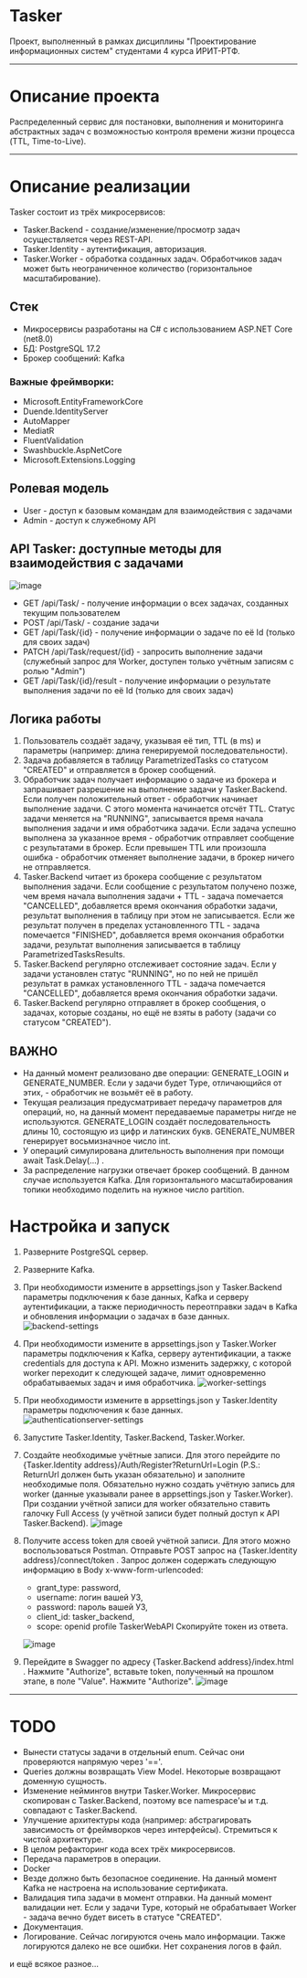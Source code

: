 # Tasker
Проект, выполненный в рамках дисциплины "Проектирование информационных систем" студентами 4 курса ИРИТ-РТФ.   

<hr></hr>  

**Описание проекта**
=====================
Распределенный сервис для постановки, выполнения и мониторинга
абстрактных задач с возможностью контроля времени жизни процесса (TTL, Time-to-Live).

<hr></hr>  

**Описание реализации**
=====================
Tasker состоит из трёх микросервисов:
* Tasker.Backend - создание/изменение/просмотр задач осуществляется через REST-API.
* Tasker.Identity - аутентификация, авторизация.
* Tasker.Worker - обработка созданных задач.
Обработчиков задач может быть неограниченное количество (горизонтальное масштабирование).

Стек
-----------------------------------
* Микросервисы разработаны на C# с использованием ASP.NET Core (net8.0)
* БД: PostgreSQL 17.2
* Брокер сообщений: Kafka
### Важные фреймворки:
* Microsoft.EntityFrameworkCore
* Duende.IdentityServer
* AutoMapper
* MediatR
* FluentValidation
* Swashbuckle.AspNetCore
* Microsoft.Extensions.Logging 

Ролевая модель
-----------------------------------
* User - доступ к базовым командам для взаимодействия с задачами
* Admin - доступ к служебному API

API Tasker: доступные методы для взаимодействия с задачами
-----------------------------------
  ![image](https://github.com/user-attachments/assets/32dc7422-0b08-463d-90b0-7e055b174558)
  
* GET /api/Task/ - получение информации о всех задачах, созданных текущим пользователем
* POST /api/Task/ - создание задачи
* GET /api/Task/{id} - получение информации о задаче по её Id (только для своих задач)
* PATCH /api/Task/request/{id} - запросить выполнение задачи (служебный запрос для Worker, доступен только учётным записям с ролью "Admin")
* GET /api/Task/{id}/result - получение информации о результате выполнения задачи по её Id (только для своих задач)


Логика работы
-----------------------------------
1. Пользователь создаёт задачу, указывая её тип, TTL (в ms) и параметры (например: длина генерируемой последовательности).
2. Задача добавляется в таблицу ParametrizedTasks со статусом "CREATED" и отправляется в брокер сообщений.
3. Обработчик задач получает информацию о задаче из брокера и запрашивает разрешение на выполнение задачи у Tasker.Backend.
Если получен положительный ответ - обработчик начинает выполнение задачи. С этого момента начинается отсчёт TTL.
Статус задачи меняется на "RUNNING", записывается время начала выполнения задачи и имя обработчика задачи. 
Если задача успешно выполнена за указанное время - обработчик отправляет сообщение с результатами в брокер.
Если превышен TTL или произошла ошибка - обработчик отменяет выполнение задачи, в брокер ничего не отправляется.
4. Tasker.Backend читает из брокера сообщение с результатом выполнения задачи. Если сообщение с результатом получено позже, чем время начала выполнения задачи + TTL - задача помечается "CANCELLED", добавляется время окончания обработки задачи, результат выполнения в таблицу при этом не записывается.
Если же результат получен в пределах установленного TTL - задача помечается "FINISHED", добавляется время окончания обработки задачи, результат выполнения записывается в таблицу ParametrizedTasksResults.
5. Tasker.Backend регулярно отслеживает состояние задач. Если у задачи установлен статус "RUNNING", но по ней не пришёл результат в рамках установленного TTL - задача помечается "CANCELLED", добавляется время окончания обработки задачи.
6. Tasker.Backend регулярно отправляет в брокер сообщения, о задачах, которые созданы, но ещё не взяты в работу (задачи со статусом "CREATED").

ВАЖНО
-----------------------------------
* На данный момент реализовано две операции: GENERATE_LOGIN и GENERATE_NUMBER. Если у задачи будет Type, отличающийся от этих, - обработчик не возьмёт её в работу.
* Текущая реализация предусматривает передачу параметров для операций, но, на данный момент передаваемые параметры нигде не используются. GENERATE_LOGIN создаёт последовательность длины 10, состоящую из цифр и латинских букв. GENERATE_NUMBER генерирует восьмизначное число int.
* У операций симулирована длительность выполнения при помощи await Task.Delay(...) .
* За распределение нагрузки отвечает брокер сообщений. В данном случае используется Kafka. Для горизонтального масштабирования топики необходимо поделить на нужное число partition.

**Настройка и запуск**
=====================
1. Разверните PostgreSQL сервер.
2. Разверните Kafka. 
3. При необходимости измените в appsettings.json у Tasker.Backend параметры подключения к базе данных, Kafka и серверу аутентификации, а также периодичность переотправки задач в Kafka и обновления информации о задачах в базе данных.
![backend-settings](https://github.com/user-attachments/assets/6509d66e-045c-4e00-9050-3c831f9d36c9)
4. При необходимости измените в appsettings.json у Tasker.Worker параметры подключения к Kafka, серверу аутентификации, а также credentials для доступа к API. Можно изменить задержку, с которой worker переходит к следующей задаче, лимит одновременно обрабатываемых задач и имя обработчика.
![worker-settings](https://github.com/user-attachments/assets/d645f1c0-fe3a-4800-ac5f-eba11f77bfe9)
5. При необходимости измените в appsettings.json у Tasker.Identity параметры подключения к базе данных.
![authenticationserver-settings](https://github.com/user-attachments/assets/2e787de8-1235-44ce-b456-f6eb6b83f04c)
6. Запустите Tasker.Identity, Tasker.Backend, Tasker.Worker.
7. Создайте необходимые учётные записи. Для этого перейдите по {Tasker.Identity address}/Auth/Register?ReturnUrl=Login (P.S.: ReturnUrl должен быть указан обязательно) и заполните необходимые поля. Обязательно нужно создать учётную запись для worker (данные указывали ранее в appsettings.json у Tasker.Worker).
   При создании учётной записи для worker обязательно ставить галочку Full Access (у учётной записи будет полный доступ к API Tasker.Backend).
   ![image](https://github.com/user-attachments/assets/83066771-b4ba-45db-a1ab-7956f2a85f80)
8. Получите access token для своей учётной записи. Для этого можно воспользоваться Postman. Отправьте POST запрос на {Tasker.Identity address}/connect/token . Запрос должен содержать следующую информацию в Body x-www-form-urlencoded:
   * grant_type: password,
   * username: логин вашей УЗ,
   * password: пароль вашей УЗ,
   * client_id: tasker_backend,
   * scope: openid profile TaskerWebAPI
   Скопируйте токен из ответа.

   ![image](https://github.com/user-attachments/assets/c434505f-d7a4-46e7-934b-978a7bc794ea)

10. Перейдите в Swagger по адресу {Tasker.Backend address}/index.html . Нажмите "Authorize", вставьте token, полученный на прошлом этапе, в поле "Value". Нажмите "Authorize".
    ![image](https://github.com/user-attachments/assets/2683fb83-70a1-473f-b3c0-035b80f666e5)

<hr></hr>  

**TODO**
=====================
* Вынести статусы задачи в отдельный enum. Сейчас они проверяются напрямую через '=='.
* Queries должны возвращать View Model. Некоторые возвращают доменную сущность.
* Изменение неймингов внутри Tasker.Worker. Микросервис скопирован с Tasker.Backend, поэтому все namespace'ы и т.д. совпадают с Tasker.Backend.
* Улучшение архитектуры кода (например: абстрагировать зависимость от фреймворков через интерфейсы). Стремиться к чистой архитектуре.
* В целом рефакторинг кода всех трёх микросервисов.
* Передача параметров в операции.
* Docker
* Везде должно быть безопасное соединение. На данный момент Kafka не настроена на использование сертификата.
* Валидация типа задачи в момент отправки. На данный момент валидации нет. Если у задачи Type, который не обрабатывает Worker - задача вечно будет висеть в статусе "CREATED".
* Документация.
* Логирование. Сейчас логируются очень мало информации. Также логируются далеко не все ошибки. Нет сохранения логов в файл.

и ещё всякое разное...
